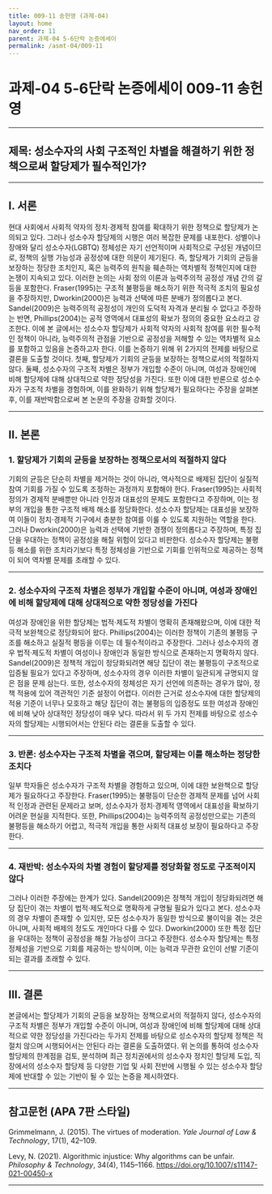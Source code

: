 ```yaml
---
title: 009-11 송헌영 (과제-04)
layout: home
nav_order: 11
parent: 과제-04 5-6단락 논증에세이
permalink: /asmt-04/009-11
---
```


# 과제-04 5-6단락 논증에세이 009-11 송헌영 

---

## 제목: 성소수자의 사회 구조적인 차별을 해결하기 위한 정책으로써 할당제가 필수적인가?

---

## I. 서론

현대 사회에서 사회적 약자의 정치·경제적 참여를 확대하기 위한 정책으로 할당제가 논의되고 있다. 그러나 성소수자 할당제의 시행은 여러 복잡한 문제를 내포한다. 성별이나 장애와 달리 성소수자(LGBTQ) 정체성은 자기 선언적이며 사회적으로 구성된 개념이므로, 정책의 실행 가능성과 공정성에 대한 의문이 제기된다. 즉, 할당제가 기회의 균등을 보장하는 정당한 조치인지, 혹은 능력주의 원칙을 훼손하는 역차별적 정책인지에 대한 논쟁이 지속되고 있다.
이러한 논의는 사회 정의 이론과 능력주의적 공정성 개념 간의 갈등을 포함한다. Fraser(1995)는 구조적 불평등을 해소하기 위한 적극적 조치의 필요성을 주장하지만, Dworkin(2000)은 능력과 선택에 따른 분배가 정의롭다고 본다. Sandel(2009)은 능력주의적 공정성이 개인의 도덕적 자격과 분리될 수 없다고 주장하는 반면, Phillips(2004)는 공적 영역에서 대표성의 확보가 정의의 중요한 요소라고 강조한다.
이에 본 글에서는 성소수자 할당제가 사회적 약자의 사회적 참여를 위한 필수적인 정책이 아니라, 능력주의적 관점을 기반으로 공정성을 저해할 수 있는 역차별적 요소를 포함하고 있음을 논증하고자 한다. 이를 논증하기 위해 위 2가지의 전제를 바탕으로 결론을 도출할 것이다. 첫째, 할당제가 기회의 균등을 보장하는 정책으로서의 적절하지 않다. 둘째, 성소수자의 구조적 차별은 정부가 개입할 수준이 아니며, 여성과 장애인에 비해 할당제에 대해 상대적으로 약한 정당성을 가진다. 또한 이에 대한 반론으로 성소수자가 구조적 차별을 경험하며, 이를 완화하기 위해 할당제가 필요하다는 주장을 살펴본 후, 이를 재반박함으로써 본 논문의 주장을 강화할 것이다.

---

## II. 본론

### 1. 할당제가 기회의 균등을 보장하는 정책으로서의 적절하지 않다

기회의 균등은 단순히 차별을 제거하는 것이 아니라, 역사적으로 배제된 집단이 실질적 참여 기회를 가질 수 있도록 조정하는 과정까지 포함해야 한다. Fraser(1995)는 사회적 정의가 경제적 분배뿐만 아니라 인정과 대표성의 문제도 포함한다고 주장하며, 이는 정부의 개입을 통한 구조적 배제 해소를 정당화한다. 성소수자 할당제는 대표성을 보장하여 이들이 정치·경제적 기구에서 충분한 참여를 이룰 수 있도록 지원하는 역할을 한다.
그러나 Dworkin(2000)은 능력과 선택에 기반한 경쟁이 정의롭다고 주장하며, 특정 집단을 우대하는 정책이 공정성을 해칠 위험이 있다고 비판한다. 성소수자 할당제는 불평등 해소를 위한 조치라기보다 특정 정체성을 기반으로 기회를 인위적으로 제공하는 정책이 되어 역차별 문제를 초래할 수 있다. 

---

### 2. 성소수자의 구조적 차별은 정부가 개입할 수준이 아니며, 여성과 장애인에 비해 할당제에 대해 상대적으로 약한 정당성을 가진다

여성과 장애인을 위한 할당제는 법적·제도적 차별이 명확히 존재해왔으며, 이에 대한 적극적 보완책으로 정당화되어 왔다. Phillips(2004)는 이러한 정책이 기존의 불평등 구조를 해소하고 실질적 평등을 이루는 데 필수적이라고 주장한다.
그러나 성소수자의 경우 법적·제도적 차별이 여성이나 장애인과 동일한 방식으로 존재하는지 명확하지 않다. Sandel(2009)은 정책적 개입이 정당화되려면 해당 집단이 겪는 불평등이 구조적으로 입증될 필요가 있다고 주장하며, 성소수자의 경우 이러한 차별이 일관되게 규명되지 않은 점을 문제 삼는다. 또한, 성소수자의 정체성은 자기 선언에 의존하는 경우가 많아, 정책 적용에 있어 객관적인 기준 설정이 어렵다. 이러한 근거로 성소수자에 대한 할당제의 적용 기준이 너무나 모호하고 해당 집단이 겪는 불평등의 입증정도 또한 여성과 장애인에 비해 낮아 상대적인 정당성이 매우 낮다. 따라서 위 두 가지 전제를 바탕으로 성소수자의 할당제는 시행되어서는 안된다 라는 결론을 도출할 수 있다.

---

### 3. 반론: 성소수자는 구조적 차별을 겪으며, 할당제는 이를 해소하는 정당한 조치다

일부 학자들은 성소수자가 구조적 차별을 경험하고 있으며, 이에 대한 보완책으로 할당제가 필요하다고 주장한다. Fraser(1995)는 불평등이 단순한 경제적 문제를 넘어 사회적 인정과 관련된 문제라고 보며, 성소수자가 정치·경제적 영역에서 대표성을 확보하기 어려운 현실을 지적한다. 또한, Phillips(2004)는 능력주의적 공정성만으로는 기존의 불평등을 해소하기 어렵고, 적극적 개입을 통한 사회적 대표성 보장이 필요하다고 주장한다.

---

### 4. 재반박: 성소수자의 차별 경험이 할당제를 정당화할 정도로 구조적이지 않다

그러나 이러한 주장에는 한계가 있다. Sandel(2009)은 정책적 개입이 정당화되려면 해당 집단이 겪는 차별이 법적·제도적으로 명확하게 규명될 필요가 있다고 본다. 성소수자의 경우 차별이 존재할 수 있지만, 모든 성소수자가 동일한 방식으로 불이익을 겪는 것은 아니며, 사회적 배제의 정도도 개인마다 다를 수 있다.
Dworkin(2000) 또한 특정 집단을 우대하는 정책이 공정성을 해칠 가능성이 크다고 주장한다. 성소수자 할당제는 특정 정체성을 기반으로 기회를 제공하는 방식이며, 이는 능력과 무관한 요인이 선발 기준이 되는 결과를 초래할 수 있다.

---

## III. 결론 

본글에서는 할당제가 기회의 균등을 보장하는 정책으로서의 적절하지 않다, 성소수자의 구조적 차별은 정부가 개입할 수준이 아니며, 여성과 장애인에 비해 할당제에 대해 상대적으로 약한 정당성을 가진다라는 두가지 전제를 바탕으로 성소수자의 할당제 정책은 적절치 않으며 시행되어서는 안된다 라는 결론을 도출하였다. 위 논의를 통하여 성소수자 할당제의 한계점을 검토, 분석하며 최근 정치권에서의 성소수자 정치인 할당제 도입, 직장에서의 성소수자 할당제 등 다양한 기업 및 사회 전반에 시행될 수 있는 성소수자 할당제에 반대할 수 있는 기반이 될 수 있는 논증을 제시하였다.

---

## 참고문헌 (APA 7판 스타일)

Grimmelmann, J. (2015). The virtues of moderation. *Yale Journal of Law & Technology*, 17(1), 42–109.

Levy, N. (2021). Algorithmic injustice: Why algorithms can be unfair. *Philosophy & Technology*, 34(4), 1145–1166. https://doi.org/10.1007/s11147-021-00450-x

---

[^dilemma]: **딜레마 구체화 관련 참고** - 플랫폼 알고리즘이 판단 조건을 설계함으로써 자율성에 개입한다는 논의가 받아들여질 경우, 단지 자율성의 개념이 아니라, **책임 귀속(responsibility attribution)**의 기준 자체가 근본적으로 재검토되어야 한다. 전통적 자율성 이론은 도덕적·정치적 책임이 판단 주체의 내면적 인지 능력과 자기 통제력에 따라 정당화된다고 보며, 그 기반 위에 자유주의적 시민 윤리 및 법적 책임 체계가 구축되어 왔다. 이러한 견해는 개인이 외부 조건과 상관없이 자기결정권을 행사할 수 있다는 전제 위에 서 있다. 그러나 조건 구성주의적 관점은, 판단은 고립된 인지 작용이 아니라 정보적·제도적·사회적 조건에 의해 실질적으로 형성된 결과라는 점을 강조한다. 이 관점에서, 주어진 선택지가 알고리즘적으로 배열되거나, 비교 가능성이 사적으로 제한된 환경에서 내려진 결정에 대해 도덕적 책임이나 시민적 책임을 온전히 개인에게 귀속시키는 것은 정당화될 수 없다. 이로 인해 다음과 같은 딜레마가 발생한다. 한편으로는, 판단 결과에 대한 책임을 전적으로 판단 주체에게 귀속시키는 능력 기반주의를 유지할 경우, 기술적으로 설계된 조건이 판단을 구조화했다는 현실적 사실을 무시하게 된다. 다른 한편으로, 판단 조건이 외부에서 설계되었다는 이유로 책임의 귀속 가능성을 거부하면, 도덕적·정치적 책임이라는 개념 자체가 불안정해진다. <br> 예컨대, 혐오 표현을 반복적으로 접한 개인이 그것을 내면화한 이후에 이를 그대로 재생산하는 경우, 우리는 이 행위를 어느 정도까지 개인의 책임으로 판단할 수 있는가? 만약 그 판단 조건이 비가시적인 알고리즘 배열 구조에 기인한 것이라면, 책임은 누구에게, 어느 정도로 분배되어야 하는가? 이와 같은 문제는 단지 자율성의 메커니즘이 아니라, 책임 귀속의 규범적 기준이 무엇이어야 하는지에 대한 깊은 철학적 갈등을 드러낸다. 조건 구성주의를 수용하면 책임은 조건 설계자(예: 플랫폼 기업)에게 분산되어야 하며, 능력 기반주의를 수용하면 정보적 조건의 편향이나 불투명성은 책임 판단에서 고려되지 않는다. 이 딜레마는 판단 주체와 조건 설계자 사이에 책임의 도덕적 중심이 어디에 놓여야 하는지를 둘러싸고 아직 해결되지 않은 구조적 문제를 제기한다.